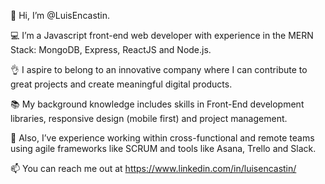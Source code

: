 👋 Hi, I’m @LuisEncastin.

💻  I’m a Javascript front-end web developer with experience in the MERN Stack: MongoDB, Express, ReactJS and Node.js. 

👌 I aspire to belong to an innovative company where I can contribute to great projects and create meaningful digital products.

📚 My background knowledge includes skills in Front-End development libraries, responsive design (mobile first) and project management.

📂 Also, I’ve experience working within cross-functional and remote teams using agile frameworks like SCRUM and tools like Asana, Trello and Slack.

📫 You can reach me out at https://www.linkedin.com/in/luisencastin/



